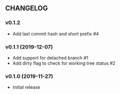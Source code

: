## CHANGELOG

### v0.1.2

* Add last commit hash and short prefix #4

### v0.1.1 (2019-12-07)

* Add support for detached branch #1
* Add dirty flag to check for working tree status #2

### v0.1.0 (2019-11-27)

* Initial release
